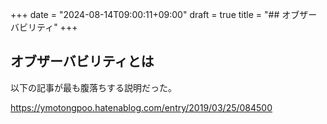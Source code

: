 +++
date = "2024-08-14T09:00:11+09:00"
draft = true
title = "## オブザーバビリティ"
+++


## オブザーバビリティとは

以下の記事が最も腹落ちする説明だった。

https://ymotongpoo.hatenablog.com/entry/2019/03/25/084500